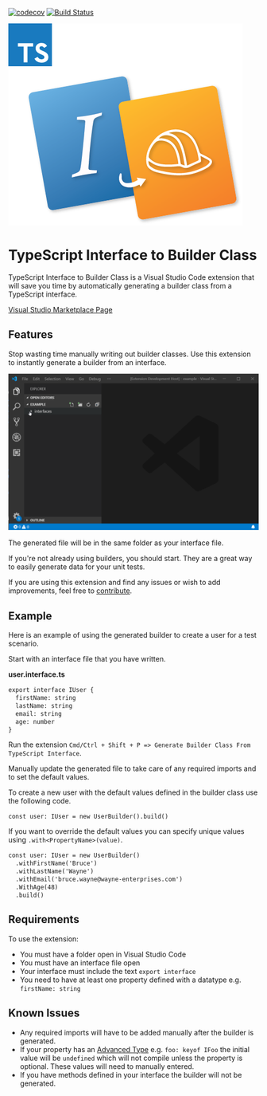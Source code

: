 [![codecov](https://codecov.io/gh/devshop/typescript-interface-to-builder-class/branch/master/graph/badge.svg)](https://codecov.io/gh/devshop/typescript-interface-to-builder-class) [![Build Status](https://travis-ci.com/devshop/typescript-interface-to-builder-class.svg?branch=master)](https://travis-ci.com/devshop/typescript-interface-to-builder-class)

![Banner](images/logo.png)

# TypeScript Interface to Builder Class

TypeScript Interface to Builder Class is a Visual Studio Code extension that will save you time by automatically generating a builder class from a TypeScript interface.

[Visual Studio Marketplace Page](https://marketplace.visualstudio.com/items?itemName=FraserCrosbie.typescript-interface-to-builder-class)

## Features

Stop wasting time manually writing out builder classes. Use this extension to instantly generate a builder from an interface.

![Example](images/example.gif)

The generated file will be in the same folder as your interface file.

If you're not already using builders, you should start. They are a great way to easily generate data for your unit tests.

If you are using this extension and find any issues or wish to add improvements, feel free to [contribute](https://github.com/devshop/typescript-interface-to-builder-class).

## Example

Here is an example of using the generated builder to create a user for a test scenario.

Start with an interface file that you have written.

**user.interface.ts**

```
export interface IUser {
  firstName: string
  lastName: string
  email: string
  age: number
}
```

Run the extension `Cmd/Ctrl + Shift + P => Generate Builder Class From TypeScript Interface`.

Manually update the generated file to take care of any required imports and to set the default values.

To create a new user with the default values defined in the builder class use the following code.

```
const user: IUser = new UserBuilder().build()
```

If you want to override the default values you can specify unique values using `.with<PropertyName>(value)`.

```
const user: IUser = new UserBuilder()
  .withFirstName('Bruce')
  .withLastName('Wayne')
  .withEmail('bruce.wayne@wayne-enterprises.com')
  .WithAge(48)
  .build()
```

## Requirements

To use the extension:

- You must have a folder open in Visual Studio Code
- You must have an interface file open
- Your interface must include the text `export interface`
- You need to have at least one property defined with a datatype e.g. `firstName: string`

## Known Issues

- Any required imports will have to be added manually after the builder is generated.
- If your property has an [Advanced Type](https://www.typescriptlang.org/docs/handbook/advanced-types.html) e.g. `foo: keyof IFoo` the initial value will be `undefined` which will not compile unless the property is optional. These values will need to manually entered.
- If you have methods defined in your interface the builder will not be generated.
